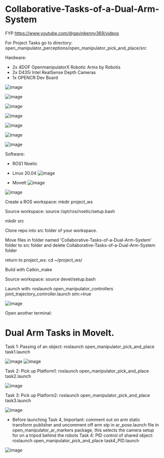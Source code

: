 


# Collaborative-Tasks-of-a-Dual-Arm-System
FYP https://www.youtube.com/@gavinkenny369/videos

For Project Tasks go to directory: open_manipulator_perceptions/open_manipulator_pick_and_place/src

Hardware:
- 2x 4DOF OpenmanipulatorX Robotic Arms by Robotis
- 2x D435i Intel RealSense Depth Cameras
- 1x OPENCR Dev Board

![image](https://github.com/user-attachments/assets/41da1b03-dea8-4a8d-88dc-6535d0d70ffd)

![image](https://github.com/user-attachments/assets/2ae44f37-f5f1-4ce8-a8e8-e822f5877429)

![image](https://github.com/user-attachments/assets/3ec9e5e6-36ee-4b0e-ba46-477125611656)

![image](https://github.com/user-attachments/assets/9bb4574b-55c6-4fec-8d01-7638aa418193)

![image](https://github.com/user-attachments/assets/88248111-5042-46fb-a5d0-0240c39dfafa)

![image](https://github.com/user-attachments/assets/ef20e3ba-181a-4b75-be30-f5dba8a70092)

![image](https://github.com/user-attachments/assets/4062eefb-2f29-4b98-aaa1-50f128a2e4c5)


Software:
- ROS1 Noetic
- Linux 20.04
![image](https://github.com/user-attachments/assets/419bcf2c-86fa-4579-8556-5bb3b565bf9b)

- MoveIt
![image](https://github.com/user-attachments/assets/af084c43-0da2-4c85-8035-c8705ea6fb54)


![image](https://github.com/user-attachments/assets/bf5ced25-75cd-4f7e-bf5e-8c754dbaf8c8)



Create a ROS workspace: mkdir project_ws

Source workspace: source /opt/ros/noetic/setup.bash

mkdir src

Clone repo into src folder of your workspace.

Move files in folder named 'Collaborative-Tasks-of-a-Dual-Arm-System' folder to src folder and delete Collaborative-Tasks-of-a-Dual-Arm-System folder

return to project_ws: cd ~/project_ws/

Build with Catkin_make

Source workspace: source devel/setup.bash

Launch with: roslaunch open_manipulator_controllers joint_trajectory_controller.launch sim:=true

![image](https://github.com/user-attachments/assets/6daf9373-3b00-4b50-93c3-1d6c6d57e604)


Open another terminal:

# Dual Arm Tasks in MoveIt.
Task 1: Passing of an object: roslaunch open_manipulator_pick_and_place task1.launch

![image](https://github.com/gavnk/Collaborative-Tasks-of-a-Dual-Arm-System/assets/50642905/bcb84544-4ecf-4d5d-9e43-0100308c13bf)
![image](https://github.com/gavnk/Collaborative-Tasks-of-a-Dual-Arm-System/assets/50642905/2d4fb88e-eea5-4db6-9fb7-8665143b945f)

Task 2: Pick up Platform1: roslaunch open_manipulator_pick_and_place task2.launch

![image](https://github.com/gavnk/Collaborative-Tasks-of-a-Dual-Arm-System/assets/50642905/6748565a-2223-40a8-bcc3-ae9d9ecfc52b)

Task 3: Pick up Platform2: roslaunch open_manipulator_pick_and_place task3.launch

![image](https://github.com/gavnk/Collaborative-Tasks-of-a-Dual-Arm-System/assets/50642905/cbc746ed-c5ad-4d77-bbe0-d47299beb024)

* Before launching Task 4, Important: comment out on arm static transform publisher and uncomment off arm stp in ar_pose.launch file in open_manipulator_ar_markers package, this selects the camera setup for on a tripod behind the robots
Task 4: PID control of shared object: roslaunch open_manipulator_pick_and_place task4_PID.launch

![image](https://github.com/gavnk/Collaborative-Tasks-of-a-Dual-Arm-System/assets/50642905/2da7e90a-fea0-4217-975d-53ffeb9f9855)
